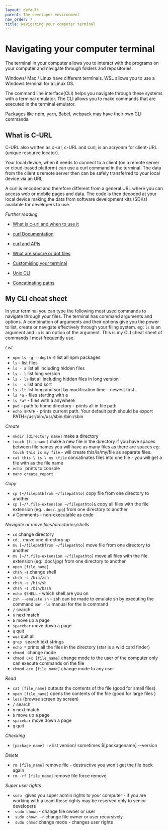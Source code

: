 ```yaml
---
layout: default
parent: The developer environment
nav_order: 7
title: Navigating your computer terminal
---
```


# Navigating your computer terminal

The terminal in your computer allows you to interact with the programs on your computer and navigate through folders and repositories.

Windows/ Mac / Linux have different terminals. WSL allows you to use a Windows terminal for a Linux OS.

The command line interface(CLI) helps you navigate through these systems with a terminal emulator. The
CLI allows you to make commands that are executed in the terminal emulator. 

Packages like npm, yarn, Babel, webpack may have their own CLI commands.

## What is C-URL

C-URL also written as c-url, c-URL and curl, is an acryonm for client-URL (unique resource locator).

Your local device, when it needs to connect to a client (on a remote server or cloud-based platform) can use a curl command in the terminal. The data from the client's remote server then can be safely transferred to your local device via an URL. 

A curl is encoded and therefore different from a general URL where you can access web or mobile pages and data. The code is then decoded at your local device making the data from software development kits (SDKs) available for developers to use.

_Further reading_

- [What is c-url and when to use it](https://blog.pair.com/2018/01/26/curl-description-basic-use-cases/)
  
- [curl Documentation](https://curl.se/docs/manpage.html)
  
- [curl and APIs](https://developer.ibm.com/articles/what-is-curl-command/)

- [What are soucre or dot files](https://en.wikipedia.org/wiki/Dot_(command)#Source)
  
- [Customising your terminal](https://towardsdatascience.com/the-ultimate-guide-to-your-terminal-makeover-e11f9b87ac99) 
  
- [Unix CLI](https://www.cs.dartmouth.edu/~campbell/cs50/shellcontinued.html)
  
- [Concatinating paths](https://www.cyberciti.biz/faq/linux-unix-appleosx-bsd-cat-command-examples/)

## My CLI cheat sheet

In your terminal you can type the following most used commands to navigate through your files. The terminal has command arguments and options. A combination of arguments and their options give you the power to list, create or navigate effectively through your filing system. eg: `ls` is an argument and `-a` is an option of the argument. This is my CLI cheat sheet of commands I most frequently use.

_List_

- `npm ls -g --depth 0` list all npm packages
- `ls` - list files
- `ls - a` list all including hidden files
- `ls - l` list long version
- `ls - la` list all including hidden files in long version
- `ls - s` list and sort
- `ls -lt` list long and sort by modification time - newest first
- `ls *a` - files starting with a
- `ls *a*` - files with a anywhere
- `pwd` - path to home directory - prints all in file path
- `echo $PATH` - prints current path. Your default path should be export PATH=/usr/bin:/usr/sbin:/bin:/sbin

_Create_

- `mkdir [directory name]` make a directory
- `touch [filename]` make a new file in the directory if you have spaces between file names you will have as many files as there are spaces eg: `touch this is my file` - will create this/is/my/file as separate files.
- `cat this \ is \ my \file` concatinates files into one file - you will get a file with <thisismyfile> as the file name
- `echo ` prints to console
- `nano create_report`

_Copy_

- `cp [~/filepathfrom ~/filepathto]` copy file from one directory to another
- `cp [~/*.file-extension ~/filepathto]&` copy all files with the file extension (eg. `.doc/.jpg`) from one directory to another
- `#` Comments - non-executable as code

_Navigate or move files/directories/shells_

- `cd` change directory
- `cd..` move one directory up
- `mv [~/filepathfrom ~/filepathto]` move file from one directory to another
- `mv [~/*.file-extension ~/filepathto]` move all files with the file extension (eg: .doc/.jpg) from one directory to another
- `open [file_name]`
- `chsh -s` change shell
- `chsh -s /bin/zsh`
- `chsh -s /bin/sh`
- `chsh -s /bin/bash`
- `echo $SHELL` - which shell are you on
- `zsh --emulate sh` - zsh can be made to emulate sh by executing the command `man -ls` manual for the ls command
- `/` search
- `n` next match
- `b` move up a page
- `spacebar` move down a page
- `q` quit
- `wqa` quit all
- `grep ` search text strings
- `echo *` prints all the files in the directory (star is a wild card finder)
- `chmod ` change mode
- `chmod u+x [file_name]` change mode to the user of the computer only can execute commands on the file
- `chmod a+x [file_name]` change mode to any user

_Read_

- `cat [file_name]` outputs the contents of the file (good for small files)
- `open [file_name]` opens the contents of the file (good for large files )
- `less` (browse screen by screen)
- `/` search
- `n` next match
- `b` move up a page
- `spacebar` move down a page
- `q` quit

_Checking_

- `[package_name] -v` list version/ sometimes $[packagename] --version

_Delete_

- `rm [file_name]` remove file - destructive you won't get the file back again
- `rm -rf [file_name]` remove file force remove

_Super user rights_

- `sudo ` gives you super admin rights to your computer - if you are working with a team these rights may be reserved only to senior developers
- ` sudo chown` - change file owner or user
- ` sudo chown -r` change file owner or user recursively
- ` sudo chmod` change mode - changes user rights
